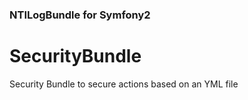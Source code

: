 
### NTILogBundle for Symfony2

# SecurityBundle
Security Bundle to secure actions based on an YML file


